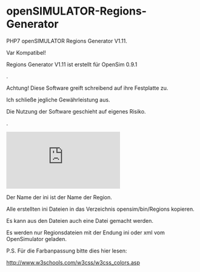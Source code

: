 # openSIMULATOR-Regions-Generator
PHP7 openSIMULATOR Regions Generator V1.11.

Var Kompatibel!

Regions Generator V1.11 ist erstellt für OpenSim 0.9.1

.

Achtung! Diese Software greift schreibend auf ihre Festplatte zu.

Ich schließe jegliche Gewährleistung aus.

Die Nutzung der Software geschieht auf eigenes Risiko.

.

![Title](http://virtual-talk.de/attachment.php?aid=2265)

Der Name der ini ist der Name der Region.

Alle erstellten ini Dateien in das Verzeichnis opensim/bin/Regions kopieren.

Es kann aus den Dateien auch eine Datei gemacht werden.

Es werden nur Regionsdateien mit der Endung ini oder xml vom OpenSimulator geladen.

P.S. Für die Farbanpassung bitte dies hier lesen:

http://www.w3schools.com/w3css/w3css_colors.asp

